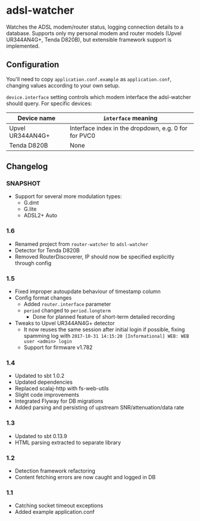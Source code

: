 adsl-watcher
==============

Watches the ADSL modem/router status, logging connection details to a database.
Supports only my personal modem and router models (Upvel UR344AN4G+, Tenda D820B),
but extensible framework support is implemented.


Configuration
-------------
You'll need to copy `application.conf.example` as `application.conf`, changing values according to your own setup.

`device.interface` setting controls which modem interface the adsl-watcher should query.
For specific devices:

Device name         | `interface` meaning
------------------- | -------------------
Upvel UR344AN4G+    | Interface index in the dropdown, e.g. 0 for for PVC0
Tenda D820B         | None


Changelog
---------

### SNAPSHOT
* Support for several more modulation types:
  * G.dmt
  * G.lite
  * ADSL2+ Auto

### 1.6
* Renamed project from `router-watcher` to `adsl-watcher`
* Detector for Tenda D820B
* Removed RouterDiscoverer, IP should now be specified explicitly through config

### 1.5
* Fixed improper autoupdate behaviour of timestamp column
* Config format changes
  * Added `router.interface` parameter
  * `period` changed to `period.longterm`
    * Done for planned feature of short-term detailed recording
* Tweaks to Upvel UR344AN4G+ detector
  * It now reuses the same session after initial login if possible, fixing spamming log
    with `2017-10-31 14:15:20 [Informational] WEB: WEB user <admin> login`
  * Support for firmware v1.782

### 1.4
* Updated to sbt 1.0.2
* Updated dependencies
* Replaced scalaj-http with fs-web-utils
* Slight code improvements
* Integrated Flyway for DB migrations
* Added parsing and persisting of upstream SNR/attenuation/data rate

### 1.3
* Updated to sbt 0.13.9
* HTML parsing extracted to separate library

### 1.2
* Detection framework refactoring
* Content fetching errors are now caught and logged in DB

### 1.1
* Catching socket timeout exceptions
* Added example application.conf
